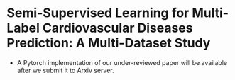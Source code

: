 Semi-Supervised Learning for Multi-Label Cardiovascular Diseases Prediction: A Multi-Dataset Study
=
* A Pytorch implementation of our under-reviewed paper  will be available after we submit it to Arxiv server.
